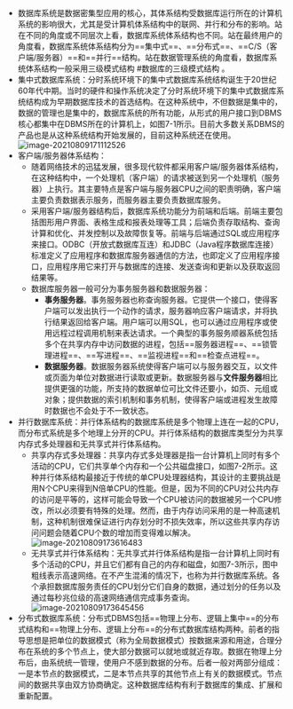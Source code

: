 - 数据库系统是数据密集型应用的核心，其体系结构受数据库运行所在的计算机系统的影响很大，尤其是受计算机体系结构中的联网、并行和分布的影响。站在不同的角度或不同层次上看，数据库系统体系结构也不同。站在最终用户的角度看，数据库系统体系结构分为==集中式==、==分布式==、==C/S（客户端/服务器）==和==并行==结构。站在数据管理系统的角度看，数据库系统体系结构一般采用三级模式结构 #数据库的三级模式结构 。
- 集中式数据库系统：分时系统环境下的集中式数据库系统结构诞生于20世纪60年代中期。当时的硬件和操作系统决定了分时系统环境下的集中式数据库系统结构成为早期数据库技术的首选结构。在这种系统中，不但数据是集中的，数据的管理也是集中的，数据库系统的所有功能，从形式的用户接口到DBMS核心都集中在DBMS所在的计算机上，如图7-1所示。目前大多数关系DBMS的产品也是从这种系统结构开始发展的，目前这种系统还在使用。
  ![image-20210809171112526](https://img.mhugh.net/typora/image-20210809171112526.png)
- 客户端/服务器体系结构：
	- 随着网络技术的迅猛发展，很多现代软件都采用客户端/服务器体系结构，在这种结构中，一个处理机（客户端）的请求被送到另一个处理机（服务器）上执行。其主要特点是客户端与服务器CPU之间的职责明确，客户端主要负责数据表示服务，而服务器主要负责数据库服务。
	- 采用客户端/服务器结构后，数据库系统功能分为前端和后端。前端主要包括图形用户界面、表格生成和报表处理等工具；后端负责存取结构、查询计算和优化、并发控制以及故障恢复等。前端与后端通过SQL或应用程序来接口。ODBC（开放式数据库互连）和JDBC（Java程序数据库连接）标准定义了应用程序和数据库服务器通信的方法，也即定义了应用程序接口，应用程序用它来打开与数据库的连接、发送查询和更新以及获取返回结果等。
	- 数据库服务器一般可分为事务服务器和数据服务器：
		- **事务服务器**。事务服务器也称查询服务器。它提供一个接口，使得客户端可以发出执行一个动作的请求，服务器响应客户端请求，并将执行结果返回给客户端。用户端可以用SQL，也可以通过应用程序或使用远程过程调用机制来表达请求。一个典型的事务服务顺器系统包括多个在共享内存中访问数据的进程，包括==服务器进程==、==锁管理进程==、==写进程==、==监视进程==和==检查点进程==。
		- **数据服务器**。数据服务器系统使得客户端可以与服务器交互，以文件或页面为单位对数据进行读取或更新。数据服务器与**文件服务器**相比提供更强的功能，所支持的数据单位可比文件还要小，如页、元组或对象；提供数据的索引机制和事务机制，使得客户端或进程发生故障时数据也不会处于不一致状态。
- 并行数据库系统：并行体系结构的数据库系统是多个物理上连在一起的CPU，而分布式系统是多个地理上分开的CPU。并行体系结构的数据库类型分为共享内存式多处理器和无共享式并行体系结构。
	- 共享内存式多处理器：共享内存式多处理器是指一台计算机上同时有多个活动的CPU，它们共享单个内存和一个公共磁盘接口，如图7-2所示。这种并行体系结构最接近于传统的单CPU处理器结构，其设计的主要挑战是用N个CPU来得到N倍单CPU的性能。但是，因为不同的CPU对公共内存的访问是平等的，这样可能会导致一个CPU被访问的数据被另一个CPU修改，所以必须要有特殊的处理。然而，由于内存访问采用的是一种高速机制，这种机制很难保证进行内存划分时不损失效率，所以这些共享内存访问问题会随着CPU个数的增加而变得难以解决。
	  ![image-20210809173616483](https://img.mhugh.net/typora/image-20210809173616483.png)
	- 无共享式并行体系结构：无共享式并行体系结构是指一台计算机上同时有多个活动的CPU，并且它们都有自己的内存和磁盘，如图7-3所示，图中粗线表示高速网络。在不产生混淆的情况下，也称为并行数据库系统。各个承担数据库服务责任的CPU划分它们自身的数据，通过划分的任务以及通过每秒兆位级的高速网络通信完成事务查询。
	  ![image-20210809173645456](https://img.mhugh.net/typora/image-20210809173645456.png)
- 分布式数据库系统：分布式DBMS包括==物理上分布、逻辑上集中==的分布式结构和==物理上分布、逻辑上分布==的分布式数据库结构两种。前者的指导思想是把单位的数据模式（称为全局数据模式）按数据来源和用途，合理分布在系统的多个节点上，使大部分数据可以就地或就近存取。数据在物理上分布后，由系统统一管理，使用户不感到数据的分布。后者一般对两部分组成：一是本节点的数据模式，二是本节点共享的其他节点上有关的数据模式。节点间的数据共享由双方协商确定。这种数据库结构有利于数据库的集成、扩展和重新配置。